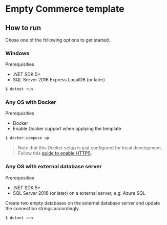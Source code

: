 # Empty Commerce template

## How to run

Chose one of the following options to get started. 

### Windows

Prerequisities
- .NET SDK 5+
- SQL Server 2016 Express LocalDB (or later)

```bash
$ dotnet run
````

### Any OS with Docker

Prerequisities
- Docker
- Enable Docker support when applying the template

```bash
$ docker-compose up
````

> Note that this Docker setup is just configured for local development. Follow this [guide to enable HTTPS](https://github.com/dotnet/dotnet-docker/blob/main/samples/run-aspnetcore-https-development.md).

### Any OS with external database server

Prerequisities
- .NET SDK 5+
- SQL Server 2016 (or later) on a external server, e.g. Azure SQL

Create two empty databases on the external database server and update the connection strings accordingly.

```bash
$ dotnet run
````
